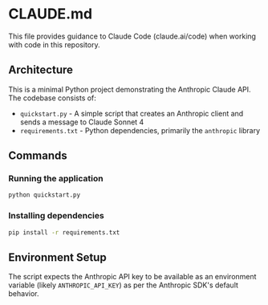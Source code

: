 # CLAUDE.md

This file provides guidance to Claude Code (claude.ai/code) when working with code in this repository.

## Architecture

This is a minimal Python project demonstrating the Anthropic Claude API. The codebase consists of:

- `quickstart.py` - A simple script that creates an Anthropic client and sends a message to Claude Sonnet 4
- `requirements.txt` - Python dependencies, primarily the `anthropic` library

## Commands

### Running the application
```bash
python quickstart.py
```

### Installing dependencies
```bash
pip install -r requirements.txt
```

## Environment Setup

The script expects the Anthropic API key to be available as an environment variable (likely `ANTHROPIC_API_KEY`) as per the Anthropic SDK's default behavior.